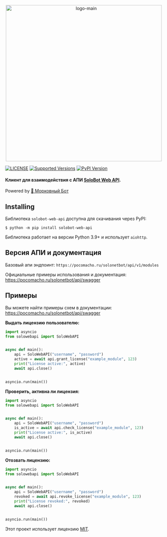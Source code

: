 <p align="center">
  <img src="https://pocomacho.ru/static/images/bot_mobile.png" alt="logo-main" height="500">
</p>

[![LICENSE](https://img.shields.io/pypi/l/solobot-web-api)](LICENSE)
[![Supported Versions](https://img.shields.io/pypi/pyversions/aiohttp.svg)](https://pypi.org/project/solobot-web-api)
[![PyPI Version](https://img.shields.io/pypi/v/solobot-web-api?color=%23e04f1f)](https://pypi.org/project/solobot-web-api)

#### Клиент для взаимодействия с АПИ [SoloBot Web API](https://github.com/Vladless/Solo_bot/).

Powered by [🥕 Морковный Бот](https://t.me/morkowniy_bot)

## Installing

Библиотека `solobot-web-api` доступна для скачивания через PyPI:

```console
$ python -m pip install solobot-web-api
```

Библиотека работает на версии Python 3.9+ и использует `aiohttp`.

## Версия АПИ и документация

Базовый апи эндпоинт: `https://pocomacho.ru/solonetbot/api/v1/modules`

Официальные примеры использования и документация: https://pocomacho.ru/solonetbot/api/swagger

## Примеры

Вы можете найти примеры схем в документации: https://pocomacho.ru/solonetbot/api/swagger

**Выдать лицензию пользователю:**

```python
import asyncio
from solowebapi import SoloWebAPI


async def main():
    api = SoloWebAPI("username", "password")
    active = await api.grant_license("example_module", 123)
    print("License active:", active)
    await api.close()


asyncio.run(main())
```

**Проверить, активна ли лицензия:**

```python
import asyncio
from solowebapi import SoloWebAPI


async def main():
    api = SoloWebAPI("username", "password")
    is_active = await api.check_license("example_module", 123)
    print("License active:", is_active)
    await api.close()


asyncio.run(main())
```

**Отозвать лицензию:**

```python
import asyncio
from solowebapi import SoloWebAPI


async def main():
    api = SoloWebAPI("username", "password")
    revoked = await api.revoke_license("example_module", 123)
    print("License revoked:", revoked)
    await api.close()


asyncio.run(main())
```

Этот проект использует лицензию [MIT](../LICENSE).